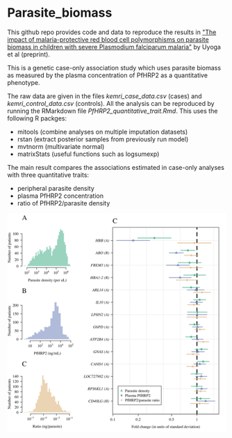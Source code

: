 # Parasite_biomass

This github repo provides code and data to reproduce the results in ["The impact of malaria-protective red blood cell polymorphisms on parasite biomass in children with severe Plasmodium falciparum malaria"](https://www.medrxiv.org/content/10.1101/2022.02.21.22271267v1) by Uyoga et al (preprint).

This is a genetic case-only association study which uses parasite biomass as measured by the plasma concentration of PfHRP2 as a quantitative phenotype.

The raw data are given in the files *kemri_case_data.csv* (cases) and *kemri_control_data.csv* (controls). All the analysis can be reproduced by running the RMarkdown file *PfHRP2_quantitative_trait.Rmd*. This uses the following R packges:

* mitools (combine analyses on multiple imputation datasets)
* rstan (extract posterior samples from previously run model)
* mvtnorm (multivariate normal)
* matrixStats (useful functions such as logsumexp)



The main result compares the associations estimated in case-only analyses with three quantitative traits:

* peripheral parasite density
* plasma PfHRP2 concentration
* ratio of PfHRP2/parasite density

![Figure 1](PfHRP2_quantitative_trait_files/figure-html/fig1-1.png)
